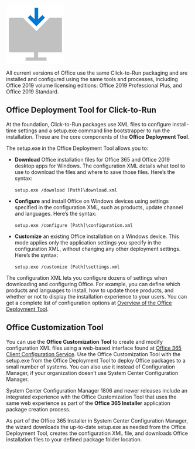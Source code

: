 ![download icon](../media/download-icon.png)

All current versions of Office use the same Click-to-Run packaging and are installed and configured using the same tools and processes, including Office 2019 volume licensing editions: Office 2019 Professional Plus, and Office 2019 Standard.

## Office Deployment Tool for Click-to-Run

At the foundation, Click-to-Run packages use XML files to configure install-time settings and a setup.exe command line bootstrapper to run the installation. These are the core components of the **Office Deployment Tool**.

The setup.exe in the Office Deployment Tool allows you to:

- **Download** Office installation files for Office 365 and Office 2019 desktop apps for Windows. The configuration XML details what tool to use to download the files and where to save those files. Here’s the syntax:

    `setup.exe /download [Path]\download.xml`

- **Configure** and install Office on Windows devices using settings specified in the configuration XML, such as products, update channel and languages. Here’s the syntax:

    `setup.exe /configure [Path]\configuration.xml`

- **Customize** an existing Office installation on a Windows device. This mode applies only the application settings you specify in the configuration XML, without changing any other deployment settings. Here’s the syntax:

    `setup.exe /customize [Path]\settings.xml`

The configuration XML lets you configure dozens of settings when downloading and configuring Office. For example, you can define which products and languages to install, how to update those products, and whether or not to display the installation experience to your users. You can get a complete list of configuration options at [Overview of the Office Deployment Tool](https://aka.ms/odt).

## Office Customization Tool

You can use the **Office Customization Tool** to create and modify configuration XML files using a web-based interface found at [Office 365 Client Configuration Service](https://config.office.com). Use the Office Customization Tool with the setup.exe from the Office Deployment Tool to deploy Office packages to a small number of systems. You can also use it instead of Configuration Manager, if your organization doesn’t use System Center Configuration Manager.

System Center Configuration Manager 1806 and newer releases include an integrated experience with the Office Customization Tool that uses the same web experience as part of the **Office 365 Installer** application package creation process.

As part of the Office 365 Installer in System Center Configuration Manager, the wizard downloads the up-to-date setup.exe as needed from the Office Deployment Tool, creates the configuration XML file, and downloads Office installation files to your defined package folder location.
